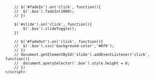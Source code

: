 <!DOCTYPE html>
<html lang="ja">
<head>
	<meta charset="utf-8">
	<meta name="viewport" content="width=device-width, initial-scale=1">
	<meta http-equiv="X-UA-Compatible" content="ie=edge">
	<title>jQuery</title>
	<style>
		.box {
			width: 200px;
			height: 200px;
			background-color: #fcc;
			padding: 10px;
		/*	transition: opacity 400ms,ease 1s;*/
		}
	</style>
</head>
<body>
<!-- 	<div>
		<button id="fadeOut">fadeOut</button>
		<button id="fadeIn">fadeIn</button>
		<button id="slide">slide</button>
	</div>
	<div class="box">box</div>
 -->
<!-- 	<script src="jquery-3.4.1.min.js"></script>
	<script>
		// $('#fadeOut').on('click', function(){
		// 	$('.box').fadeOut(1000);
		// }) -->

		// $('#fadeIn').on('click', function(){
		// 	$('.box').fadeIn(1000);
		// })

		$('#slide').on('click', function(){
			$('.box').slideToggle();
		})

		// $('#fadeOut').on('click', function(){
		// 	$('.box').css('background-color','#0f0');
		// })
		// document.getElementById('slide').addEventListener('click', function(){
		// 	document.querySelector('.box').style.height = 0;
		// })
	</script>
	
</body>
</html>

